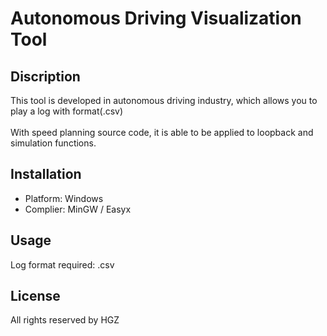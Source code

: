 # Autonomous Driving Visualization Tool
## Discription
This tool is developed in autonomous driving industry, which allows you to play a log with format(.csv) <br>  
With speed planning source code, it is able to be applied to loopback and simulation functions.
## Installation 
* Platform: Windows
* Complier: MinGW / Easyx
## Usage
Log format required: .csv
## License 
All rights reserved by HGZ
